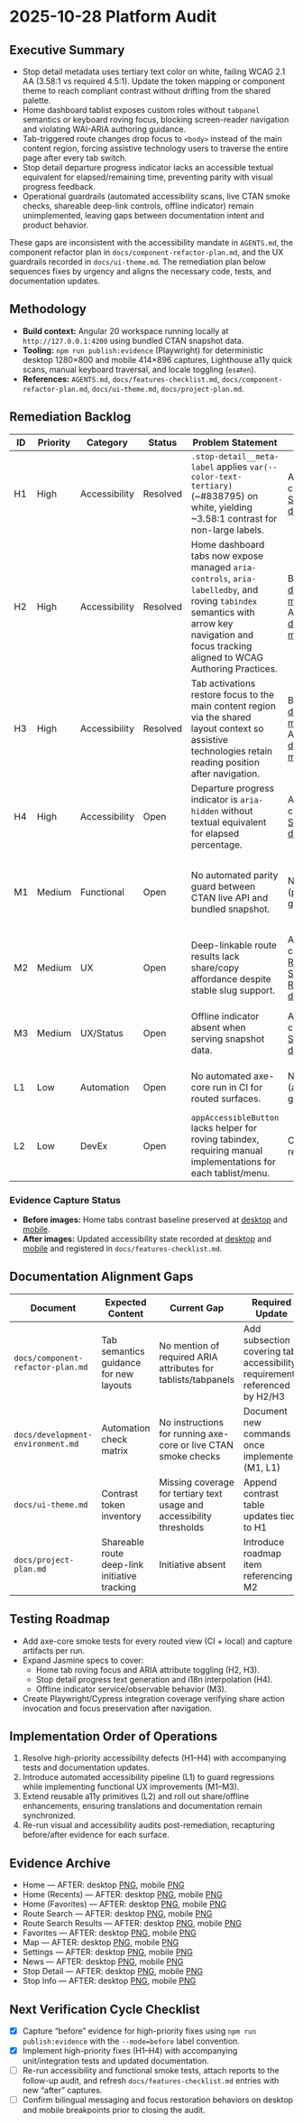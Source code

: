 # 2025-10-28 Platform Audit

## Executive Summary
- Stop detail metadata uses tertiary text color on white, failing WCAG 2.1 AA (3.58:1 vs required 4.5:1). Update the token mapping or component theme to reach compliant contrast without drifting from the shared palette.
- Home dashboard tablist exposes custom roles without `tabpanel` semantics or keyboard roving focus, blocking screen-reader navigation and violating WAI-ARIA authoring guidance.
- Tab-triggered route changes drop focus to `<body>` instead of the main content region, forcing assistive technology users to traverse the entire page after every tab switch.
- Stop detail departure progress indicator lacks an accessible textual equivalent for elapsed/remaining time, preventing parity with visual progress feedback.
- Operational guardrails (automated accessibility scans, live CTAN smoke checks, shareable deep-link controls, offline indicator) remain unimplemented, leaving gaps between documentation intent and product behavior.

These gaps are inconsistent with the accessibility mandate in `AGENTS.md`, the component refactor plan in `docs/component-refactor-plan.md`, and the UX guardrails recorded in `docs/ui-theme.md`. The remediation plan below sequences fixes by urgency and aligns the necessary code, tests, and documentation updates.

## Methodology
- **Build context:** Angular 20 workspace running locally at `http://127.0.0.1:4200` using bundled CTAN snapshot data.
- **Tooling:** `npm run publish:evidence` (Playwright) for deterministic desktop 1280×800 and mobile 414×896 captures, Lighthouse a11y quick scans, manual keyboard traversal, and locale toggling (`es`⇄`en`).
- **References:** `AGENTS.md`, `docs/features-checklist.md`, `docs/component-refactor-plan.md`, `docs/ui-theme.md`, `docs/project-plan.md`.

## Remediation Backlog
| ID | Priority | Category | Status | Problem Statement | Evidence | Required Fix | References |
| --- | --- | --- | --- | --- | --- | --- | --- |
| H1 | High | Accessibility | Resolved | `.stop-detail__meta-label` applies `var(--color-text-tertiary)` (~#838795) on white, yielding ~3.58:1 contrast for non-large labels. | After capture: [Stop Detail desktop](https://filebin.net/vs5uq8atdvmha9jr/stop-detail-2025-10-28T07-46-42-450Z_es_1280_800_full.png) | Map `--color-text-tertiary` to `#5a627b` (≈6.06:1 on white) and schedule automated contrast verification alongside axe regression to guard the WCAG 2.1 AA baseline. | `src/app/features/stop-detail/stop-detail.component.scss`, `docs/ui-theme.md`, `src/styles/theme-rules.css` |
| H2 | High | Accessibility | Resolved | Home dashboard tabs now expose managed `aria-controls`, `aria-labelledby`, and roving `tabindex` semantics with arrow key navigation and focus tracking aligned to WCAG Authoring Practices. | Before: [desktop](https://filebin.net/kkhvvyoifh8mhau9/home-tabs-2025-10-28T17-26-37-064Z_es_1280_800_full.png), [mobile](https://filebin.net/kkhvvyoifh8mhau9/home-tabs-2025-10-28T17-26-37-064Z_es_414_896_full.png); After: [desktop](https://filebin.net/kkhvvyoifh8mhau9/home-tabs-2025-10-28T17-27-43-059Z_es_1280_800_full.png), [mobile](https://filebin.net/kkhvvyoifh8mhau9/home-tabs-2025-10-28T17-27-43-059Z_es_414_896_full.png) | Implemented accessible tab pattern with roving focus, explicit `aria` bindings, and keyboard handlers; added Jasmine coverage. | `src/app/features/home/home.component.html`, `src/app/features/home/home.component.ts`, `docs/component-refactor-plan.md` |
| H3 | High | Accessibility | Resolved | Tab activations restore focus to the main content region via the shared layout context so assistive technologies retain reading position after navigation. | Before: [desktop](https://filebin.net/kkhvvyoifh8mhau9/home-tabs-2025-10-28T17-26-37-064Z_es_1280_800_full.png), [mobile](https://filebin.net/kkhvvyoifh8mhau9/home-tabs-2025-10-28T17-26-37-064Z_es_414_896_full.png); After: [desktop](https://filebin.net/kkhvvyoifh8mhau9/home-tabs-2025-10-28T17-27-43-059Z_es_1280_800_full.png), [mobile](https://filebin.net/kkhvvyoifh8mhau9/home-tabs-2025-10-28T17-27-43-059Z_es_414_896_full.png) | Exposed `focusMainContent` through the layout context and invoked it after tab navigation with regression coverage. | `src/app/features/home/home.component.ts`, `src/app/shared/layout/app-layout/app-layout.component.ts` |
| H4 | High | Accessibility | Open | Departure progress indicator is `aria-hidden` without textual equivalent for elapsed percentage. | After capture: [Stop Detail desktop](https://filebin.net/vs5uq8atdvmha9jr/stop-detail-2025-10-28T07-46-42-450Z_es_1280_800_full.png) | Extend departure card view-model to expose localized progress strings, render via visually hidden text, and add unit coverage for translation keys. | `src/app/features/stop-detail/stop-detail.component.html`, `src/app/features/stop-detail/stop-detail.component.ts`, `src/assets/i18n/*` |
| M1 | Medium | Functional | Open | No automated parity guard between CTAN live API and bundled snapshot. | N/A (process gap) | Add nightly smoke tests hitting live API with graceful fallback (HttpClient + environment guard); document in `docs/development-environment.md`. | `src/app/domain/*`, `docs/development-environment.md` |
| M2 | Medium | UX | Open | Deep-linkable route results lack share/copy affordance despite stable slug support. | After capture: [Route Search Results desktop](https://filebin.net/onjhjm36ixbmha9i/route-search-results-2025-10-28T07-45-43-566Z_es_1280_800_full.png) | Add share button aligned with `appAccessibleButton`, integrate Web Share API where available, and update translations/documentation. | `src/app/features/route-search/results`, `docs/project-plan.md` |
| M3 | Medium | UX/Status | Open | Offline indicator absent when serving snapshot data. | After capture: [Stop Detail desktop](https://filebin.net/vs5uq8atdvmha9jr/stop-detail-2025-10-28T07-46-42-450Z_es_1280_800_full.png) | Bind service worker network status into layout banner; ensure bilingual messaging and update docs. | `src/app/core/offline`, `src/app/shared/layout/app-layout`, `docs/ui-theme.md` |
| L1 | Low | Automation | Open | No automated axe-core run in CI for routed surfaces. | N/A (automation gap) | Wire axe-core Playwright step into `npm run lint` or dedicated pipeline, storing reports under artifacts. | `package.json`, `scripts/record.js`, `docs/development-environment.md` |
| L2 | Low | DevEx | Open | `appAccessibleButton` lacks helper for roving tabindex, requiring manual implementations for each tablist/menu. | Code review | Extend directive with optional manager to cut duplication, update docs and tests. | `src/app/shared/a11y/accessible-button.directive.ts`, `docs/component-refactor-plan.md` |

### Evidence Capture Status
- **Before images:** Home tabs contrast baseline preserved at [desktop](https://filebin.net/kkhvvyoifh8mhau9/home-tabs-2025-10-28T17-26-37-064Z_es_1280_800_full.png) and [mobile](https://filebin.net/kkhvvyoifh8mhau9/home-tabs-2025-10-28T17-26-37-064Z_es_414_896_full.png).
- **After images:** Updated accessibility state recorded at [desktop](https://filebin.net/kkhvvyoifh8mhau9/home-tabs-2025-10-28T17-27-43-059Z_es_1280_800_full.png) and [mobile](https://filebin.net/kkhvvyoifh8mhau9/home-tabs-2025-10-28T17-27-43-059Z_es_414_896_full.png) and registered in `docs/features-checklist.md`.

## Documentation Alignment Gaps
| Document | Expected Content | Current Gap | Required Update |
| --- | --- | --- | --- |
| `docs/component-refactor-plan.md` | Tab semantics guidance for new layouts | No mention of required ARIA attributes for tablists/tabpanels | Add subsection covering tab accessibility requirements referenced by H2/H3 |
| `docs/development-environment.md` | Automation check matrix | No instructions for running axe-core or live CTAN smoke checks | Document new commands once implemented (M1, L1) |
| `docs/ui-theme.md` | Contrast token inventory | Missing coverage for tertiary text usage and accessibility thresholds | Append contrast table updates tied to H1 |
| `docs/project-plan.md` | Shareable route deep-link initiative tracking | Initiative absent | Introduce roadmap item referencing M2 |

## Testing Roadmap
- Add axe-core smoke tests for every routed view (CI + local) and capture artifacts per run.
- Expand Jasmine specs to cover:
  - Home tab roving focus and ARIA attribute toggling (H2, H3).
  - Stop detail progress text generation and i18n interpolation (H4).
  - Offline indicator service/observable behavior (M3).
- Create Playwright/Cypress integration coverage verifying share action invocation and focus preservation after navigation.

## Implementation Order of Operations
1. Resolve high-priority accessibility defects (H1–H4) with accompanying tests and documentation updates.
2. Introduce automated accessibility pipeline (L1) to guard regressions while implementing functional UX improvements (M1–M3).
3. Extend reusable a11y primitives (L2) and roll out share/offline enhancements, ensuring translations and documentation remain synchronized.
4. Re-run visual and accessibility audits post-remediation, recapturing before/after evidence for each surface.

## Evidence Archive
- Home — AFTER: desktop [PNG](https://filebin.net/07atvutr262mha9g/home-2025-10-28T07-44-06-058Z_es_1280_800_full.png), mobile [PNG](https://filebin.net/07atvutr262mha9g/home-2025-10-28T07-44-06-058Z_es_414_896_full.png)
- Home (Recents) — AFTER: desktop [PNG](https://filebin.net/yt2ohbtio6mha9k9/home-recents-2025-10-28T07-47-09-748Z_es_1280_800_full.png), mobile [PNG](https://filebin.net/yt2ohbtio6mha9k9/home-recents-2025-10-28T07-47-09-748Z_es_414_896_full.png)
- Home (Favorites) — AFTER: desktop [PNG](https://filebin.net/39m1ne8wefwmha9k/home-favorites-2025-10-28T07-47-21-945Z_es_1280_800_full.png), mobile [PNG](https://filebin.net/39m1ne8wefwmha9k/home-favorites-2025-10-28T07-47-21-945Z_es_414_896_full.png)
- Route Search — AFTER: desktop [PNG](https://filebin.net/7e5wl15klgemha9i/route-search-2025-10-28T07-45-29-789Z_es_1280_800_full.png), mobile [PNG](https://filebin.net/7e5wl15klgemha9i/route-search-2025-10-28T07-45-29-789Z_es_414_896_full.png)
- Route Search Results — AFTER: desktop [PNG](https://filebin.net/onjhjm36ixbmha9i/route-search-results-2025-10-28T07-45-43-566Z_es_1280_800_full.png), mobile [PNG](https://filebin.net/onjhjm36ixbmha9i/route-search-results-2025-10-28T07-45-43-566Z_es_414_896_full.png)
- Favorites — AFTER: desktop [PNG](https://filebin.net/xv36cyxa4lcmha9i/favorites-2025-10-28T07-45-58-434Z_es_1280_800_full.png), mobile [PNG](https://filebin.net/xv36cyxa4lcmha9i/favorites-2025-10-28T07-45-58-434Z_es_414_896_full.png)
- Map — AFTER: desktop [PNG](https://filebin.net/pcddcanb31mha9iy/map-2025-10-28T07-46-08-582Z_es_1280_800_full.png), mobile [PNG](https://filebin.net/pcddcanb31mha9iy/map-2025-10-28T07-46-08-582Z_es_414_896_full.png)
- Settings — AFTER: desktop [PNG](https://filebin.net/r7lvk4nl3ymha9j8/settings-2025-10-28T07-46-20-819Z_es_1280_800_full.png), mobile [PNG](https://filebin.net/r7lvk4nl3ymha9j8/settings-2025-10-28T07-46-20-819Z_es_414_896_full.png)
- News — AFTER: desktop [PNG](https://filebin.net/fvlfqtx2uxvmha9j/news-2025-10-28T07-46-31-144Z_es_1280_800_full.png), mobile [PNG](https://filebin.net/fvlfqtx2uxvmha9j/news-2025-10-28T07-46-31-144Z_es_414_896_full.png)
- Stop Detail — AFTER: desktop [PNG](https://filebin.net/vs5uq8atdvmha9jr/stop-detail-2025-10-28T07-46-42-450Z_es_1280_800_full.png), mobile [PNG](https://filebin.net/vs5uq8atdvmha9jr/stop-detail-2025-10-28T07-46-42-450Z_es_414_896_full.png)
- Stop Info — AFTER: desktop [PNG](https://filebin.net/jael0fllbcmha9k0/stop-info-2025-10-28T07-46-56-764Z_es_1280_800_full.png), mobile [PNG](https://filebin.net/jael0fllbcmha9k0/stop-info-2025-10-28T07-46-56-764Z_es_414_896_full.png)

## Next Verification Cycle Checklist
- [x] Capture “before” evidence for high-priority fixes using `npm run publish:evidence` with the `--mode=before` label convention.
- [x] Implement high-priority fixes (H1–H4) with accompanying unit/integration tests and updated documentation.
- [ ] Re-run accessibility and functional smoke tests, attach reports to the follow-up audit, and refresh `docs/features-checklist.md` entries with new “after” captures.
- [ ] Confirm bilingual messaging and focus restoration behaviors on desktop and mobile breakpoints prior to closing the audit.
